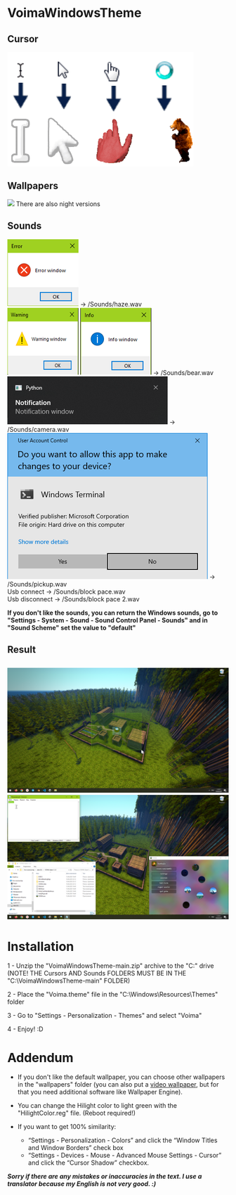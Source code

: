 # VoimaWindowsTheme
## Cursor
![](https://github.com/codezhaba/VoimaWindowsTheme/blob/main/Preview/cursor_preview.gif)

## Wallpapers
![](https://github.com/codezhaba/VoimaWindowsTheme/blob/main/Preview/WallpapersPreview.png)
There are also night versions

## Sounds
![](https://github.com/codezhaba/VoimaWindowsTheme/blob/main/Preview/Error.png) → /Sounds/haze.wav  
![](https://github.com/codezhaba/VoimaWindowsTheme/blob/main/Preview/Warning.png)
![](https://github.com/codezhaba/VoimaWindowsTheme/blob/main/Preview/Info.png) → /Sounds/bear.wav  
![](https://github.com/codezhaba/VoimaWindowsTheme/blob/main/Preview/Notification.png) → /Sounds/camera.wav  
![](https://github.com/codezhaba/VoimaWindowsTheme/blob/main/Preview/Administrator.png) → /Sounds/pickup.wav  
Usb connect → /Sounds/block pace.wav  
Usb disconnect → /Sounds/block pace 2.wav  

**If you don't like the sounds, you can return the Windows sounds, go to "Settings - System - Sound - Sound Control Panel - Sounds" and in "Sound Scheme" set the value to "default"**

## Result
![](https://github.com/codezhaba/VoimaWindowsTheme/blob/main/Preview/preview1.png?raw=true) 
![](https://github.com/codezhaba/VoimaWindowsTheme/blob/main/Preview/preview2.png?raw=true)
---
# Installation
1 - Unzip the "VoimaWindowsTheme-main.zip" archive to the "C:\" drive (NOTE! THE Cursors AND Sounds FOLDERS MUST BE IN THE "C:\VoimaWindowsTheme-main" FOLDER)  

2 - Place the "Voima.theme" file in the "C:\Windows\Resources\Themes" folder  

3 - Go to "Settings - Personalization - Themes" and select "Voima"  

4 - Enjoy! :D  



# Addendum
- If you don't like the default wallpaper, you can choose other wallpapers in the "wallpapers" folder (you can also put a [video wallpaper](https://www.google.com "Сайт Google"), but for that you need additional software like Wallpaper Engine).
  
- You can change the Hilight color to light green with the "HilightColor.reg" file. (Reboot required!)

- If you want to get 100% similarity:
  - “Settings - Personalization - Colors” and click the “Window Titles and Window Borders” check box
  - “Settings - Devices - Mouse - Advanced Mouse Settings - Cursor” and click the “Cursor Shadow” checkbox.



***Sorry if there are any mistakes or inaccuracies in the text. I use a translator because my English is not very good. :)***
